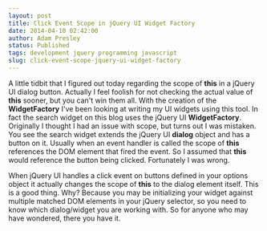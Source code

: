 ```yaml
---
layout: post
title: Click Event Scope in jQuery UI Widget Factory
date: 2014-04-10 02:42:00
author: Adam Presley
status: Published
tags: development jquery programming javascript
slug: click-event-scope-jquery-ui-widget-factory
---
```

A little tidbit that I figured out today regarding the scope of **this** in a jQuery UI dialog button. Actually I feel foolish for not checking the actual value of **this** sooner, but you can't win them all. With the creation of the **WidgetFactory** I've been looking at writing my UI widgets using this tool. In fact the search widget on this blog uses the jQuery UI **WidgetFactory**. Originally I thought I had an issue with scope, but turns out I was mistaken. You see the search widget extends the jQuery UI **dialog** object and has a button on it. Usually when an event handler is called the scope of **this** references the DOM element that fired the event. So I assumed that **this** would reference the button being clicked. Fortunately I was wrong.

When jQuery UI handles a click event on buttons defined in your options object it actually changes the scope of **this** to the dialog element itself. This is a good thing. Why? Because you may be initializing your widget against multiple matched DOM elements in your jQuery selector, so you need to know which dialog/widget you are working with. So for anyone who may have wondered, there you have it. 